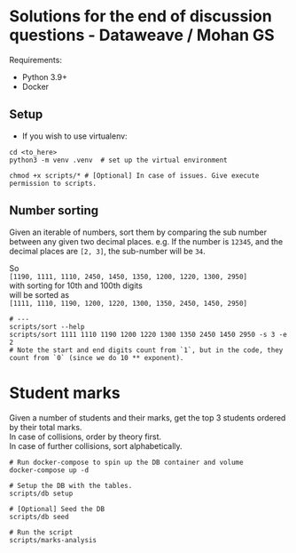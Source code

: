 # Solutions for the end of discussion questions - Dataweave / Mohan GS

Requirements:

- Python 3.9+
- Docker

## Setup
- If you wish to use virtualenv:
```shell
cd <to_here>
python3 -m venv .venv  # set up the virtual environment

chmod +x scripts/* # [Optional] In case of issues. Give execute permission to scripts.
```

## Number sorting

Given an iterable of numbers, sort them by comparing the sub number between any given two decimal places.
e.g. If the number is `12345`, and the decimal places are `[2, 3]`, the sub-number will be `34`.

So<br>
`[1190, 1111, 1110, 2450, 1450, 1350, 1200, 1220, 1300, 2950]`<br>
with sorting for 10th and 100th digits<br>
will be sorted as<br>
`[1111, 1110, 1190, 1200, 1220, 1300, 1350, 2450, 1450, 2950]`

```shell
# ---
scripts/sort --help
scripts/sort 1111 1110 1190 1200 1220 1300 1350 2450 1450 2950 -s 3 -e 2
# Note the start and end digits count from `1`, but in the code, they count from `0` (since we do 10 ** exponent).
```

# Student marks
Given a number of students and their marks, get the top 3 students ordered by their total marks.<br>
In case of collisions, order by theory first.<br>
In case of further collisions, sort alphabetically.

```shell
# Run docker-compose to spin up the DB container and volume
docker-compose up -d

# Setup the DB with the tables.
scripts/db setup

# [Optional] Seed the DB
scripts/db seed

# Run the script
scripts/marks-analysis
```
